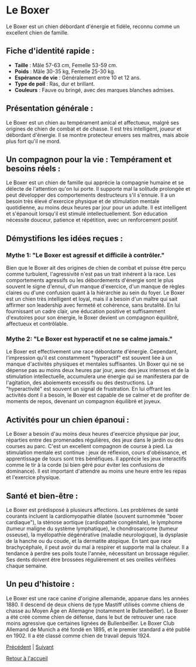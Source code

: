 # Le Boxer

Le Boxer est un chien débordant d'énergie et fidèle, reconnu comme un excellent chien de famille.

## Fiche d'identité rapide :
- **Taille** : Mâle 57-63 cm, Femelle 53-59 cm.
- **Poids** : Mâle 30-35 kg, Femelle 25-30 kg.
- **Espérance de vie** : Généralement entre 10 et 12 ans.
- **Type de poil** : Ras, dur et brillant.
- **Couleurs** : Fauve ou bringé, avec des marques blanches admises.

## Présentation générale :
Le Boxer est un chien au tempérament amical et affectueux, malgré ses origines de chien de combat et de chasse. Il est très intelligent, joueur et débordant d'énergie. Il se montre protecteur envers ses maîtres, mais aboie plus fort qu'il ne mord.

## Un compagnon pour la vie : Tempérament et besoins réels :
Le Boxer est un chien de famille qui apprécie la compagnie humaine et se délecte de l'attention qu'on lui porte. Il supporte mal la solitude prolongée et peut développer des comportements destructeurs s'il s'ennuie. Il a un besoin très élevé d'exercice physique et de stimulation mentale quotidienne, au moins deux heures par jour pour un adulte. Il est intelligent et s'épanouit lorsqu'il est stimulé intellectuellement. Son éducation nécessite douceur, patience et répétition, avec un renforcement positif.

## Démystifions les idées reçues :
### Mythe 1: "Le Boxer est agressif et difficile à contrôler."
Bien que le Boxer ait des origines de chien de combat et puisse être perçu comme turbulent, l'agressivité n'est pas un trait inhérent à la race. Les comportements agressifs ou les débordements d'énergie sont le plus souvent le signe d'ennui, d'un manque d'exercice, d'un manque de règles claires ou d'une confusion quant à la hiérarchie au sein du foyer. Le Boxer est un chien très intelligent et loyal, mais il a besoin d'un maître qui sait affirmer son leadership avec fermeté et cohérence, sans brutalité. En lui fournissant un cadre clair, une éducation positive et suffisamment d'exutoires pour son énergie, le Boxer devient un compagnon équilibré, affectueux et contrôlable.

### Mythe 2: "Le Boxer est hyperactif et ne se calme jamais."
Le Boxer est effectivement une race débordante d'énergie. Cependant, l'impression qu'il est constamment "hyperactif" est souvent liée à un manque d'activités physiques et mentales suffisantes. Un Boxer qui ne se dépense pas au moins deux heures par jour, avec des jeux intenses et de la stimulation intellectuelle, accumulera une énergie qui se manifestera par de l'agitation, des aboiements excessifs ou des destructions. La "hyperactivité" est souvent un signal de frustration. En lui offrant les activités dont il a besoin, le Boxer est capable de se calmer et de profiter de moments de repos, devenant un compagnon équilibré et joyeux.

## Activités pour un chien épanoui :
Le Boxer a besoin d'au moins deux heures d'exercice physique par jour, réparties entre des promenades régulières, des jeux dans le jardin ou des courses au parc. C'est un excellent compagnon de course à pied. La stimulation mentale est continue : jeux de réflexion, cours d'obéissance, et apprentissage de tours sont très bénéfiques. Il apprécie les jeux interactifs comme le tir à la corde (si bien géré pour éviter les confusions de dominance). Il est important d'attendre au moins une heure entre les repas et l'exercice physique.

## Santé et bien-être :
Le Boxer est prédisposé à plusieurs affections. Les problèmes de santé courants incluent la cardiomyopathie dilatée (souvent surnommée "boxer cardiaque"), la sténose aortique (cardiopathie congénitale), le lymphome (tumeur maligne du système lymphatique), le chondrosarcome (tumeur osseuse), la myélopathie dégénérative (maladie neurologique), la dysplasie de la hanche ou du coude, et la dermatite atopique. En tant que race brachycéphale, il peut avoir du mal à respirer et supporte mal la chaleur. Il a tendance à perdre ses poils toute l'année, nécessitant un brossage régulier. Ses dents doivent être brossées régulièrement et ses oreilles vérifiées chaque semaine.

## Un peu d'histoire :
Le Boxer est une race canine d'origine allemande, apparue dans les années 1880. Il descend de deux chiens de type Mastiff utilisés comme chiens de chasse au Moyen Âge en Allemagne (notamment le Bullenbeißer). Le Boxer a été créé comme chien de défense, dans le but de retrouver une race moins agressive que certaines lignées de Bullenbeißer. Le Boxer Club Allemand de Munich a été fondé en 1895, et le premier standard a été publié en 1902. Il a été classé comme chien de travail depuis 1924. 

[Précédent](./bouledogue_francais.md) | [Suivant](./cane_corso.md)

[Retour à l'accueil](../index.md) 